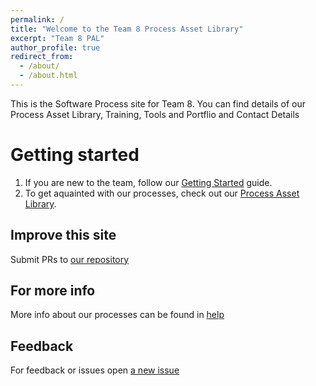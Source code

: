 ```yaml
---
permalink: /
title: "Welcome to the Team 8 Process Asset Library"
excerpt: "Team 8 PAL"
author_profile: true
redirect_from: 
  - /about/
  - /about.html
---
```


This is the Software Process site for Team 8. You can find details of our Process Asset Library, Training, Tools and Portflio and Contact Details

Getting started
======
1. If you are new to the team, follow our [Getting Started](/training/getting-started) guide. 
2. To get aquainted with our processes, check out our [Process Asset Library](/pal/).

Improve this site
------

Submit PRs to [our repository](https://github.com/CS-633-Team-8/cs-633-team-8.github.io/pulls)

For more info
------
More info about our processes can be found in [help](/help/)

Feedback
------
For feedback or issues open [a new issue](https://github.com/CS-633-Team-8/cs-633-team-8.github.io/issues)
